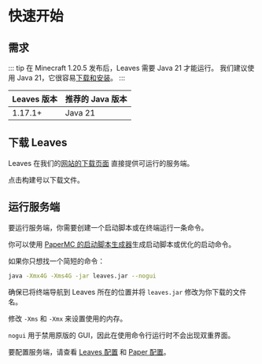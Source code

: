 # 快速开始

## 需求

::: tip
在 Minecraft 1.20.5 发布后，Leaves 需要 Java 21 才能运行。
我们建议使用 Java 21，它很容易[下载和安装](https://docs.papermc.io/misc/java-install)。
:::

| Leaves 版本 | 推荐的 Java 版本 |
| ----------- | ---------------- |
| 1.17.1+     | Java 21          |

## 下载 Leaves

Leaves 在我们的[网站的下载页面](https://leavesmc.org/downloads/leaves) 直接提供可运行的服务端。

点击构建号以下载文件。

## 运行服务端

要运行服务端，你需要创建一个启动脚本或在终端运行一条命令。

你可以使用 [PaperMC 的启动脚本生成器](https://docs.papermc.io/misc/tools/start-script-gen)生成启动脚本或优化的启动命令。

如果你只想找一个简短的命令：

```bash
java -Xmx4G -Xms4G -jar leaves.jar --nogui
```

确保已将终端导航到 Leaves 所在的位置并将 `leaves.jar` 修改为你下载的文件名。

修改 `-Xms` 和 `-Xmx` 来设置使用的内存。

`nogui` 用于禁用原版的 GUI，因此在使用命令行运行时不会出现双重界面。

要配置服务端，请查看 [Leaves 配置](../reference/configuration)
和 [Paper 配置](https://docs.papermc.io/paper/reference/configuration)。
